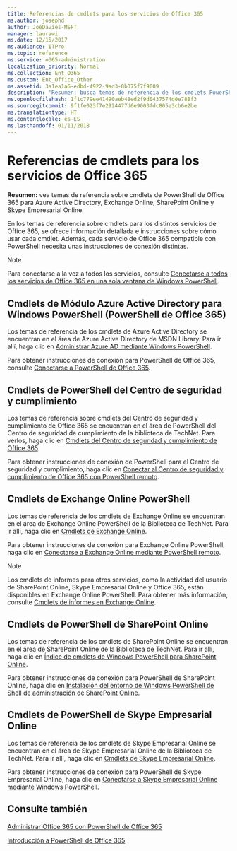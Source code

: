 ```yaml
---
title: Referencias de cmdlets para los servicios de Office 365
ms.author: josephd
author: JoeDavies-MSFT
manager: laurawi
ms.date: 12/15/2017
ms.audience: ITPro
ms.topic: reference
ms.service: o365-administration
localization_priority: Normal
ms.collection: Ent_O365
ms.custom: Ent_Office_Other
ms.assetid: 3a1ea1a6-edbd-4922-9ad3-0b075f7f9009
description: 'Resumen: busca temas de referencia de los cmdlets PowerShell de Office 365 para Azure Active Directory, Exchange Online, SharePoint Online y Skype Empresarial Online.'
ms.openlocfilehash: 1f1c779ee41490aeb48ed2f9d0437574d0e788f3
ms.sourcegitcommit: 9f1fe023f7e2924477d6e9003fdc805e3cb6e2be
ms.translationtype: HT
ms.contentlocale: es-ES
ms.lasthandoff: 01/11/2018
---
```

# <a name="cmdlet-references-for-office-365-services"></a>Referencias de cmdlets para los servicios de Office 365

 **Resumen:** vea temas de referencia sobre cmdlets de PowerShell de Office 365 para Azure Active Directory, Exchange Online, SharePoint Online y Skype Empresarial Online.
  
En los temas de referencia sobre cmdlets para los distintos servicios de Office 365, se ofrece información detallada e instrucciones sobre cómo usar cada cmdlet. Además, cada servicio de Office 365 compatible con PowerShell necesita unas instrucciones de conexión distintas.
  
> [!NOTE]
> Para conectarse a la vez a todos los servicios, consulte [Conectarse a todos los servicios de Office 365 en una sola ventana de Windows PowerShell](connect-to-all-office-365-services-in-a-single-windows-powershell-window.md). 
  
## <a name="azure-active-directory-module-for-windows-powershell-office-365-powershell-cmdlets"></a>Cmdlets de Módulo Azure Active Directory para Windows PowerShell (PowerShell de Office 365)

Los temas de referencia de los cmdlets de Azure Active Directory se encuentran en el área de Azure Active Directory de MSDN Library. Para ir allí, haga clic en [Administrar Azure AD mediante Windows PowerShell](https://go.microsoft.com/fwlink/p/?LinkId=691475).
  
Para obtener instrucciones de conexión para PowerShell de Office 365, consulte [Conectarse a PowerShell de Office 365](connect-to-office-365-powershell.md).
  
## <a name="security-amp-compliance-center-powershell-cmdlets"></a>Cmdlets de PowerShell del Centro de seguridad y cumplimiento

Los temas de referencia sobre cmdlets del Centro de seguridad y cumplimiento de Office 365 se encuentran en el área de PowerShell del Centro de seguridad de cumplimiento de la biblioteca de TechNet. Para verlos, haga clic en [Cmdlets del Centro de seguridad y cumplimiento de Office 365](https://go.microsoft.com/fwlink/p/?LinkId=627085).
  
Para obtener instrucciones de conexión de PowerShell para el Centro de seguridad y cumplimiento, haga clic en [Conectar al Centro de seguridad y cumplimiento de Office 365 con PowerShell remoto](https://go.microsoft.com/fwlink/p/?LinkId=627084).
  
## <a name="exchange-online-powershell-cmdlets"></a>Cmdlets de Exchange Online PowerShell

Los temas de referencia de los cmdlets de Exchange Online se encuentran en el área de Exchange Online PowerShell de la Biblioteca de TechNet. Para ir allí, haga clic en [Cmdlets de Exchange Online](https://go.microsoft.com/fwlink/p/?LinkID=328213).
  
Para obtener instrucciones de conexión para Exchange Online PowerShell, haga clic en [Conectarse a Exchange Online mediante PowerShell remoto](https://go.microsoft.com/fwlink/p/?LinkId=396554).
  
> [!NOTE]
> Los cmdlets de informes para otros servicios, como la actividad del usuario de SharePoint Online, Skype Empresarial Online y Office 365, están disponibles en Exchange Online PowerShell. Para obtener más información, consulte [Cmdlets de informes en Exchange Online](https://go.microsoft.com/fwlink/p/?LinkId=691595). 
  
## <a name="sharepoint-online-powershell-cmdlets"></a>Cmdlets de PowerShell de SharePoint Online

Los temas de referencia de los cmdlets de SharePoint Online se encuentran en el área de SharePoint Online de la Biblioteca de TechNet. Para ir allí, haga clic en [Índice de cmdlets de Windows PowerShell para SharePoint Online](https://go.microsoft.com/fwlink/p/?LinkId=691476).
  
Para obtener instrucciones de conexión para PowerShell de SharePoint Online, haga clic en [Instalación del entorno de Windows PowerShell de Shell de administración de SharePoint Online](https://go.microsoft.com/fwlink/p/?LinkId=691603).
  
## <a name="skype-for-business-online-powershell-cmdlets"></a>Cmdlets de PowerShell de Skype Empresarial Online

Los temas de referencia de los cmdlets de Skype Empresarial Online se encuentran en el área de Skype Empresarial Online de la Biblioteca de TechNet. Para ir allí, haga clic en [Cmdlets de Skype Empresarial Online](https://go.microsoft.com/fwlink/p/?LinkId=691474).
  
Para obtener instrucciones de conexión para PowerShell de Skype Empresarial Online, haga clic en [Conectarse a Skype Empresarial Online mediante Windows PowerShell](https://go.microsoft.com/fwlink/p/?LinkId=691607).
  
## <a name="see-also"></a>Consulte también

#### 

[Administrar Office 365 con PowerShell de Office 365](manage-office-365-with-office-365-powershell.md)
  
[Introducción a PowerShell de Office 365](getting-started-with-office-365-powershell.md)

